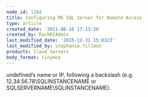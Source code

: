 ```yaml
---
node_id: 1184
title: Configuring MS SQL Server for Remote Access
type: article
created_date: '2011-08-16 17:13:26'
created_by: RackKCAdmin
last_modified_date: '2015-12-31 15:0323'
last_modified_by: stephanie.fillmon
products: Cloud Servers
body_format: tinymce
---
```


undefined&rsquo;s name or IP, following a backslash (e.g.
    12.34.56.78\\SQLINSTANCENAME or SQLSERVERNAME\\SQLINSTANCENAME).


